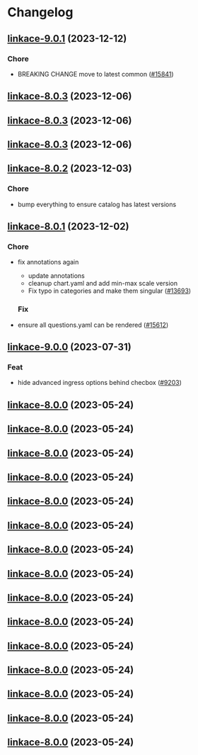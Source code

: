 # Changelog



## [linkace-9.0.1](https://github.com/truecharts/charts/compare/linkace-8.0.3...linkace-9.0.1) (2023-12-12)

### Chore

- BREAKING CHANGE move to latest common ([#15841](https://github.com/truecharts/charts/issues/15841))
  
  



## [linkace-8.0.3](https://github.com/truecharts/charts/compare/linkace-8.0.2...linkace-8.0.3) (2023-12-06)




## [linkace-8.0.3](https://github.com/truecharts/charts/compare/linkace-8.0.2...linkace-8.0.3) (2023-12-06)




## [linkace-8.0.3](https://github.com/truecharts/charts/compare/linkace-8.0.2...linkace-8.0.3) (2023-12-06)




## [linkace-8.0.2](https://github.com/truecharts/charts/compare/linkace-8.0.1...linkace-8.0.2) (2023-12-03)

### Chore

- bump everything to ensure catalog has latest versions
  
  


## [linkace-8.0.1](https://github.com/truecharts/charts/compare/linkace-9.0.0...linkace-8.0.1) (2023-12-02)

### Chore

- fix annotations again
  - update annotations
  - cleanup chart.yaml and add min-max scale version
  - Fix typo in categories and make them singular ([#13693](https://github.com/truecharts/charts/issues/13693))
  
  ### Fix

- ensure all questions.yaml can be rendered ([#15612](https://github.com/truecharts/charts/issues/15612))
  
  











## [linkace-9.0.0](https://github.com/truecharts/charts/compare/linkace-8.0.0...linkace-9.0.0) (2023-07-31)

### Feat

- hide advanced ingress options behind checbox ([#9203](https://github.com/truecharts/charts/issues/9203))
  
  


## [linkace-8.0.0](https://github.com/truecharts/charts/compare/linkace-7.0.27...linkace-8.0.0) (2023-05-24)




## [linkace-8.0.0](https://github.com/truecharts/charts/compare/linkace-7.0.27...linkace-8.0.0) (2023-05-24)




## [linkace-8.0.0](https://github.com/truecharts/charts/compare/linkace-7.0.27...linkace-8.0.0) (2023-05-24)




## [linkace-8.0.0](https://github.com/truecharts/charts/compare/linkace-7.0.27...linkace-8.0.0) (2023-05-24)




## [linkace-8.0.0](https://github.com/truecharts/charts/compare/linkace-7.0.27...linkace-8.0.0) (2023-05-24)




## [linkace-8.0.0](https://github.com/truecharts/charts/compare/linkace-7.0.27...linkace-8.0.0) (2023-05-24)




## [linkace-8.0.0](https://github.com/truecharts/charts/compare/linkace-7.0.27...linkace-8.0.0) (2023-05-24)




## [linkace-8.0.0](https://github.com/truecharts/charts/compare/linkace-7.0.27...linkace-8.0.0) (2023-05-24)




## [linkace-8.0.0](https://github.com/truecharts/charts/compare/linkace-7.0.27...linkace-8.0.0) (2023-05-24)




## [linkace-8.0.0](https://github.com/truecharts/charts/compare/linkace-7.0.27...linkace-8.0.0) (2023-05-24)




## [linkace-8.0.0](https://github.com/truecharts/charts/compare/linkace-7.0.27...linkace-8.0.0) (2023-05-24)




## [linkace-8.0.0](https://github.com/truecharts/charts/compare/linkace-7.0.27...linkace-8.0.0) (2023-05-24)




## [linkace-8.0.0](https://github.com/truecharts/charts/compare/linkace-7.0.27...linkace-8.0.0) (2023-05-24)




## [linkace-8.0.0](https://github.com/truecharts/charts/compare/linkace-7.0.27...linkace-8.0.0) (2023-05-24)




## [linkace-8.0.0](https://github.com/truecharts/charts/compare/linkace-7.0.27...linkace-8.0.0) (2023-05-24)

